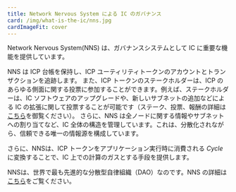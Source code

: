 ```yaml
---
title: Network Nervous System による IC のガバナンス
card: /img/what-is-the-ic/nns.jpg
cardImageFit: cover
---
```


Network Nervous System(NNS) は、ガバナンスシステムとして IC に重要な機能を提供しています。

NNS は ICP 台帳を保持し、ICP ユーティリティトークンのアカウントとトランザクションを追跡します。
また、ICP トークンのステークホルダーは、ICP のあらゆる側面に関する投票に参加することができます。例えば、ステークホルダーは、IC ソフトウェアのアップグレードや、新しいサブネットの追加などによる IC の拡張に関して投票することが可能です（ステーク、投票、報酬の詳細は[こちら](https://wiki.internetcomputer.org/wiki/Staking,_voting_and_rewards)を御覧ください）。
さらに、NNS は全ノードに関する情報やサブネットへの割り当てなど、IC 全体の構造を管理しています。これは、分散化されながら、信頼できる唯一の情報源を構成しています。

さらに、NNSは、ICP トークンをアプリケーション実行時に消費される *Cycle* に変換することで、IC 上での計算のガスとする手段を提供します。

NNSは、世界で最も先進的な分散型自律組織（DAO）なのです。NNS の詳細は[こちら](https://internetcomputer.org/how-it-works/network-nervous-system-nns/)をご覧ください。

<!--
---
title: The Network Nervous System governs the IC
card: /img/what-is-the-ic/nns.jpg
cardImageFit: cover
---

As its governance system, the Network Nervous System (NNS) provides crucial functionality to the IC.

The NNS holds the ICP ledger, which tracks the accounts and transactions of the ICP utility token.
It enables token holders to stake ICP tokens and thereby participate in voting on every aspect of the IC. For example, stakers may vote to upgrade the IC software or vote to extend the IC by adding a new subnet and so forth (learn more about staking, voting, and rewards [here](https://wiki.internetcomputer.org/wiki/Staking,_voting_and_rewards)).
Furthermore, the NNS maintains the entire IC structure, such as information about all nodes or their allocation to subnets. It constitutes a single, but decentralized, source of truth.

Moreover, the NNS provides the means to power computation on the IC by converting ICP tokens to *cycles*, which are consumed when running applications.

The NNS is the world’s most advanced decentralized autonomous organization (DAO). Learn more about the NNS [here](https://internetcomputer.org/how-it-works/network-nervous-system-nns/).

-->


